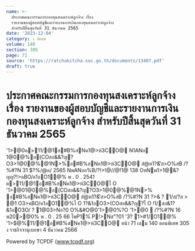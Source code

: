 ```yaml
---
name: >-
  ประกาศคณะกรรมการกองทุนสงเคราะห์ลูกจ้าง เรื่อง
  รายงานของผู้สอบบัญชีและรายงานการเงินกองทุนสงเคราะห์ลูกจ้าง
  สำหรับปีสิ้นสุดวันที่ 31 ธันวาคม 2565
date: '2023-12-04'
category: ง พิเศษ
volume: 140
section: 305
page: 71
source: 'https://ratchakitcha.soc.go.th/documents/13407.pdf'
draft: true
---
```


# ประกาศคณะกรรมการกองทุนสงเคราะห์ลูกจ้าง เรื่อง รายงานของผู้สอบบัญชีและรายงานการเงินกองทุนสงเคราะห์ลูกจ้าง สำหรับปีสิ้นสุดวันที่ 31 ธันวาคม 2565

'1>@0ค>11/@1อ#B%สNค1@>ห์3CO@ N1ANอ 1@0@%อ(COสอ&&?ญ?O3>1@0@%@1N>%อ#B%สNค1@>ห์3CO@ สํ@ห1?&'ีส>O%สB /?%#?N 31 $?%/@ค/ 2565 NพANออ%B/?!>!@//@!1@ 138 OหNพ1>1@&?ญญ?!>คBO/ค1อO1@% พ . 0 . 2541 ค>11/@1อ#B%สNค1@>ห์3CO@ไ O '1>@01@0@%อ(COสอ&&?ญ?O3>1@0@%@1N>% อ#B%สNค1@>ห์3CO@ สํ@ห1?&'ีส>O%สB /?%#?N 31 $?%/@ค/ 2565 @Nอ$>& ? 1/ส/?ส > @1 O3>คBO/ค1อO1@%ไ O 1?&1อO3>(COสอ&&?ญ?ไ O !1/สอ&1?&1อO3O/ ? 1@03>Nอ?0 O%&#O@0'1>@0%?O '1>@0  /?%#?N 16 พ20>@0% พ . 0 . 25 66 ไพP1%์ P!>Nส"?01 '3? 1>#1/O1@% '1>$@%11/@1อ#B%สNค1@>ห์3CO@ หน้า 71 เลม 140 ตอนพิเศษ 305 ง ราชกิจจานุเบกษา 4 ธันวาคม 2566

































Powered by TCPDF (www.tcpdf.org)
